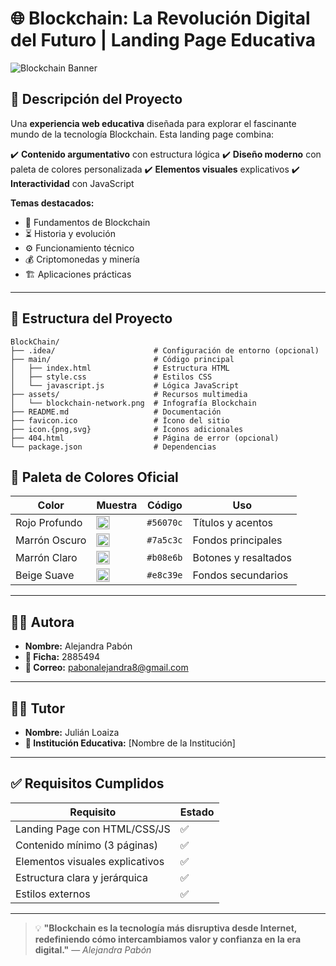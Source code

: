 # 🌐 Blockchain: La Revolución Digital del Futuro | Landing Page Educativa

![Blockchain Banner](https://masteringmoney.io/wp-content/uploads/2023/10/Que-es-la-blockchain-y-como-funciona-1-768x548.jpg)

## 🚀 Descripción del Proyecto

Una **experiencia web educativa** diseñada para explorar el fascinante mundo de la tecnología Blockchain. Esta landing page combina:

✔️ **Contenido argumentativo** con estructura lógica
✔️ **Diseño moderno** con paleta de colores personalizada
✔️ **Elementos visuales** explicativos
✔️ **Interactividad** con JavaScript

**Temas destacados:**
- 🔐 Fundamentos de Blockchain
- ⏳ Historia y evolución
- ⚙️ Funcionamiento técnico
- 💰 Criptomonedas y minería
- 🏗️ Aplicaciones prácticas

---

## 📂 Estructura del Proyecto

```
BlockChain/
├── .idea/                      # Configuración de entorno (opcional)
├── main/                       # Código principal
│   ├── index.html              # Estructura HTML
│   ├── style.css               # Estilos CSS
│   └── javascript.js           # Lógica JavaScript
├── assets/                     # Recursos multimedia
│   └── blockchain-network.png  # Infografía Blockchain
├── README.md                   # Documentación
├── favicon.ico                 # Ícono del sitio
├── icon.{png,svg}              # Íconos adicionales
├── 404.html                    # Página de error (opcional)
└── package.json                # Dependencias
```

## 🎨 Paleta de Colores Oficial

| Color           | Muestra                                                                 | Código     | Uso                    |
|----------------|-------------------------------------------------------------------------|------------|------------------------|
| Rojo Profundo  | <img src="https://www.colorhexa.com/56070c.png" width="20" height="20" style="border:1px solid #ccc;" /> | `#56070c`  | Títulos y acentos      |
| Marrón Oscuro  | <img src="https://www.colorhexa.com/7a5c3c.png" width="20" height="20" style="border:1px solid #ccc;" /> | `#7a5c3c`  | Fondos principales     |
| Marrón Claro   | <img src="https://www.colorhexa.com/b08e6b.png" width="20" height="20" style="border:1px solid #ccc;" /> | `#b08e6b`  | Botones y resaltados   |
| Beige Suave    | <img src="https://www.colorhexa.com/e8c39e.png" width="20" height="20" style="border:1px solid #ccc;" /> | `#e8c39e`  | Fondos secundarios     |

---

## 👩‍💻 Autora

- **Nombre:** Alejandra Pabón
- **📌 Ficha:** 2885494
- **📧 Correo:** pabonalejandra8@gmail.com

---

## 👨‍🏫 Tutor

- **Nombre:** Julián Loaiza
- **🏫 Institución Educativa:** [Nombre de la Institución]

---

## ✅ Requisitos Cumplidos

| Requisito                                 | Estado |
|-------------------------------------------|--------|
| Landing Page con HTML/CSS/JS              | ✅     |
| Contenido mínimo (3 páginas)              | ✅     |
| Elementos visuales explicativos           | ✅     |
| Estructura clara y jerárquica             | ✅     |
| Estilos externos                          | ✅     |

---
> 💡 **"Blockchain es la tecnología más disruptiva desde Internet, redefiniendo cómo intercambiamos valor y confianza en la era digital."**
> — *Alejandra Pabón*
